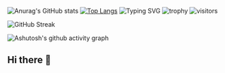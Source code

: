 
![Anurag's GitHub stats](https://github-readme-stats.vercel.app/api?username=anuraghazra&show_icons=true&theme=radical)
[![Top Langs](https://github-readme-stats.vercel.app/api/top-langs/?username=chuhanlin)](https://github.com/anuraghazra/github-readme-stats)
![Typing SVG](https://readme-typing-svg.demolab.com/?lines=探寻未知+无限可能+人间值得+未来可期)
![trophy](https://github-profile-trophy.vercel.app/?username=chuhanlin)
![visitors](https://visitor-badge.glitch.me/badge?page_id=chuhanlin&left_color=green&right_color=red)

![GitHub Streak](https://streak-stats.demolab.com/?user=chuhanlin)

![Ashutosh's github activity graph](https://github-readme-activity-graph.vercel.app/graph?username=chuhanlin)






## Hi there 👋

<!--
chuhanlin/chuhanlin** is a ✨ _special_ ✨ repository because its `README.md` (this file) appears on your GitHub profile.

Here are some ideas to get you started:

- 🔭 I’m currently working on ...
- 🌱 I’m currently learning ...
- 👯 I’m looking to collaborate on ...
- 🤔 I’m looking for help with ...
- 💬 Ask me about ...
- 📫 How to reach me: ...
- 😄 Pronouns: ...
- ⚡ Fun fact: ...
-->
